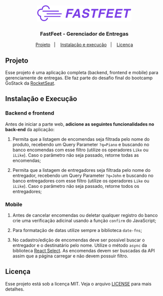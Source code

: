 <h1 align="center">
  <img alt="Fastfeet" title="Fastfeet" src=".github/logo.png" width="300px" />
</h1>

<h3 align="center">
  FastFeet - Gerenciador de Entregas
</h3>

<p align="center">
  <a href="#projeto">Projeto</a>&nbsp;&nbsp;&nbsp;|&nbsp;&nbsp;&nbsp;
  <a href="#instalação-e-execução">Instalação e execução</a>&nbsp;&nbsp;&nbsp;|&nbsp;&nbsp;&nbsp;
    <a href="#licença">Licença</a>
</p>

## Projeto

Esse projeto é uma aplicação completa (backend, frontend e mobile) para gerenciamente de entregas.
Ele faz parte do desafio final do bootcamp GoStack da <a href="https://rocketseat.com.br/">RocketSeat</a>.

## Instalação e Execução

### Backend e frontend

Antes de iniciar a parte web, **adicione as seguintes funcionalidades no back-end** da aplicação:

1. Permita que a listagem de encomendas seja filtrada pelo nome do produto, recebendo um Query Parameter `?q=Piano` e buscando no banco encomendas com esse filtro (utilize os operadores `Like` ou `iLike`). Caso o parâmetro não seja passado, retorne todas as encomendas;

2. Permita que a listagem de entregadores seja filtrada pelo nome do entregador, recebendo um Query Parameter `?q=John` e buscando no banco entregadores com esse filtro (utilize os operadores `Like` ou `iLike`). Caso o parâmetro não seja passado, retorne todos os entregadores;

### Mobile

1. Antes de cancelar encomendas ou deletar qualquer registro do banco crie uma verificação adicinal usando a função `confirm` do JavaScript;

2. Para formatação de datas utilize sempre a biblioteca `date-fns`;
3. No cadastro/edição de encomendas deve ser possível buscar o entregador e o destinatário pelo nome. Utilize o método `async` da biblioteca [React Select](https://react-select.com/home#async). As encomendas devem ser buscadas da API assim que a página carregar e não devem possuir filtro.

## Licença

Esse projeto está sob a licença MIT. Veja o arquivo [LICENSE](LICENSE.md) para mais detalhes.

